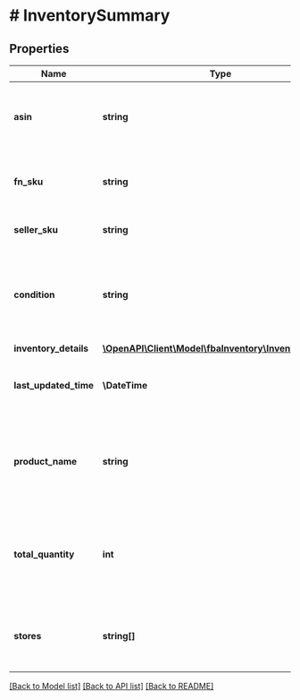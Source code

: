 # # InventorySummary

## Properties

Name | Type | Description | Notes
------------ | ------------- | ------------- | -------------
**asin** | **string** | The Amazon Standard Identification Number (ASIN) of an item. | [optional]
**fn_sku** | **string** | Amazon&#39;s fulfillment network SKU identifier. | [optional]
**seller_sku** | **string** | The seller SKU of the item. | [optional]
**condition** | **string** | The condition of the item as described by the seller (for example, New Item). | [optional]
**inventory_details** | [**\OpenAPI\Client\Model\fbaInventory\InventoryDetails**](InventoryDetails.md) |  | [optional]
**last_updated_time** | **\DateTime** | The date and time that any quantity was last updated. | [optional]
**product_name** | **string** | The localized language product title of the item within the specific marketplace. | [optional]
**total_quantity** | **int** | The total number of units in an inbound shipment or in Amazon fulfillment centers. | [optional]
**stores** | **string[]** | A list of seller-enrolled stores that apply to this seller SKU. | [optional]

[[Back to Model list]](../../README.md#models) [[Back to API list]](../../README.md#endpoints) [[Back to README]](../../README.md)
